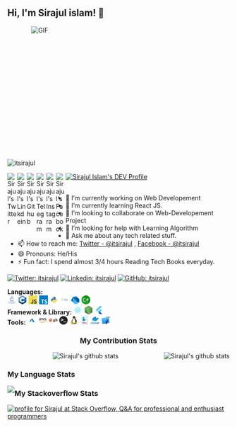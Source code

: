## Hi, I'm Sirajul islam! 👋

<img align="right" alt="GIF" src="https://github.com/itsirajul/itsirajul/blob/main/code.gif?raw=true" width="450" height="300" />
<p align="left"> 
  <img src="https://komarev.com/ghpvc/?username=itsirajul&label=Views&color=blue&style=plastic" alt="itsirajul" /> </p>

<a href="https://twitter.com/itsirajul">
  <img align="left" alt="Sirajul's Twitter" width="22px" src="https://cdn.jsdelivr.net/npm/simple-icons@v3/icons/twitter.svg" />
</a>
<a href="https://www.linkedin.com/in/itsirajul/">
  <img align="left" alt="Sirajul's Linkdein" width="22px" src="https://cdn.jsdelivr.net/npm/simple-icons@v3/icons/linkedin.svg" />
</a>
<a href="https://github.com/itsirajul/">
  <img align="left" alt="Sirajul's Github" width="22px" src="https://cdn.jsdelivr.net/npm/simple-icons@v3/icons/github.svg" />
</a>
<a href="https://t.me/loadingparvez">
  <img align="left" alt="Sirajul's Telegram" width="22px" src="https://cdn.jsdelivr.net/npm/simple-icons@v3/icons/telegram.svg" />
</a>
<a href="https://www.instagram.com/itsirajul/">
  <img align="left" alt="Sirajul's Instagram" width="22px" src="https://cdn.jsdelivr.net/npm/simple-icons@v3/icons/instagram.svg" />
</a>
<a href="https://www.facebook.com/itsirajul">
  <img align="left" alt="Sirajul's Facebook" width="22px" src="https://cdn.jsdelivr.net/npm/simple-icons@v3/icons/facebook.svg" />
</a>
<a href="https://dev.to/itsirajul">
  <img src="https://d2fltix0v2e0sb.cloudfront.net/dev-badge.svg" alt="Sirajul Islam's DEV Profile" height="30" width="30">
</a>


<br/>
<br/>




- 🔭 I’m currently working on Web Developement
- 🌱 I’m currently learning React JS.
- 👯 I’m looking to collaborate on Web-Developement Project
- 🤔 I’m looking for help with Learning Algorithm
- 💬 Ask me about any tech related stuff.
- 📫 How to reach me: [Twitter - @itsirajul](https://twitter.com/itsirajul) , [Facebook - @itsirajul](https://www.facebook.com/itsirajul)
- 😄 Pronouns: He/His
- ⚡ Fun fact: I spend almost 3/4 hours Reading Tech Books everyday.

[![Twitter: itsirajul](https://img.shields.io/twitter/follow/itsirajul?style=social)](https://twitter.com/itsirajul)
[![Linkedin: itsirajul](https://img.shields.io/badge/-itsirajul-blue?style=flat-square&logo=Linkedin&logoColor=white&link=https://www.linkedin.com/in/itsirajul/)](https://www.linkedin.com/in/itsirajul/)
[![GitHub: itsirajul](https://img.shields.io/github/followers/itsirajul?label=follow&style=social)](https://github.com/itsirajul)

**Languages:**  
<code><img height="20" src="https://raw.githubusercontent.com/github/explore/80688e429a7d4ef2fca1e82350fe8e3517d3494d/topics/c/c.png"></code>
<code><img height="20" src="https://raw.githubusercontent.com/github/explore/80688e429a7d4ef2fca1e82350fe8e3517d3494d/topics/cpp/cpp.png"></code>
<code><img height="20" src="https://raw.githubusercontent.com/github/explore/80688e429a7d4ef2fca1e82350fe8e3517d3494d/topics/javascript/javascript.png"></code>
<code><img height="20" src="https://raw.githubusercontent.com/github/explore/80688e429a7d4ef2fca1e82350fe8e3517d3494d/topics/typescript/typescript.png"></code>
<code><img height="20" src="https://raw.githubusercontent.com/github/explore/80688e429a7d4ef2fca1e82350fe8e3517d3494d/topics/python/python.png"></code>
<code><img height="20" src="https://raw.githubusercontent.com/github/explore/80688e429a7d4ef2fca1e82350fe8e3517d3494d/topics/java/java.png"></code>
<code><img height="20" src="https://raw.githubusercontent.com/github/explore/80688e429a7d4ef2fca1e82350fe8e3517d3494d/topics/dart/dart.png"></code>
<code><img height="20" src="https://raw.githubusercontent.com/github/explore/80688e429a7d4ef2fca1e82350fe8e3517d3494d/topics/csharp/csharp.png"></code>
<br>
**Framework & Library:**
<code><img height="20" src="https://raw.githubusercontent.com/github/explore/80688e429a7d4ef2fca1e82350fe8e3517d3494d/topics/react/react.png"></code>
<code><img height="20" src="https://raw.githubusercontent.com/github/explore/80688e429a7d4ef2fca1e82350fe8e3517d3494d/topics/nodejs/nodejs.png"></code> 
<code><img height="20" src="https://raw.githubusercontent.com/github/explore/80688e429a7d4ef2fca1e82350fe8e3517d3494d/topics/flutter/flutter.png"></code>
<br>
**Tools:**
<code><img height="20" src="https://raw.githubusercontent.com/github/explore/80688e429a7d4ef2fca1e82350fe8e3517d3494d/topics/azure/azure.png"></code> 
<code><img height="20" src="https://raw.githubusercontent.com/github/explore/80688e429a7d4ef2fca1e82350fe8e3517d3494d/topics/aws/aws.png"></code>
<code><img height="20" src="https://raw.githubusercontent.com/github/explore/80688e429a7d4ef2fca1e82350fe8e3517d3494d/topics/git/git.png"></code>
<code><img height="20" src="https://raw.githubusercontent.com/github/explore/80688e429a7d4ef2fca1e82350fe8e3517d3494d/topics/terminal/terminal.png"></code>
<code><img height="20" src="https://raw.githubusercontent.com/github/explore/80688e429a7d4ef2fca1e82350fe8e3517d3494d/topics/linux/linux.png"></code>
<code><img height="20" src="https://raw.githubusercontent.com/github/explore/80688e429a7d4ef2fca1e82350fe8e3517d3494d/topics/macos/macos.png"></code>
<code><img height="20" src="https://raw.githubusercontent.com/github/explore/80688e429a7d4ef2fca1e82350fe8e3517d3494d/topics/docker/docker.png"></code>
<code><img height="20" src="https://raw.githubusercontent.com/github/explore/80688e429a7d4ef2fca1e82350fe8e3517d3494d/topics/xcode/xcode.png"></code>
<div align="center">


### My Contribution Stats
<div align="center">

<img algin="left" src="https://github-readme-streak-stats.herokuapp.com/?user=itsirajul&theme=default" width="44%" alt="Sirajul's github stats"/>
</a>
<a href="https://github.com/itsirajul">
 <img align="right" src="https://github-readme-stats.vercel.app/api?username=itsirajul&show_icons=true&theme=default&line_height=25" alt="Sirajul's github stats"/>
</a>
<div align="left">

### My Language Stats

<a href="https://github.com/itsirajul">
  <img align="left" src="https://github-readme-stats.vercel.app/api/top-langs/?username=itsirajul&theme=default&hide_langs_below=1" />
</a>


<div align="left">

### My Stackoverflow Stats

<a href="https://stackoverflow.com/users/8635855/sirajul-islam"><img src="https://stackoverflow.com/users/flair/8635855.png" width="208" height="58" alt="profile for Sirajul at Stack Overflow, Q&amp;A for professional and enthusiast programmers" title="profile for Sirajul at Stack Overflow, Q&amp;A for professional and enthusiast programmers"></a>


<div align="center">


</div>
